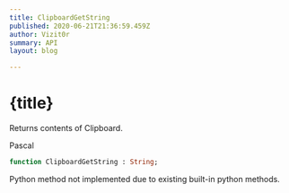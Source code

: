 ```yaml
---
title: ClipboardGetString
published: 2020-06-21T21:36:59.459Z
author: Vizit0r
summary: API
layout: blog

---
```


# {title}

Returns contents of Clipboard.

Pascal

```pascal
function ClipboardGetString : String;
```


Python
method not implemented due to existing built-in python methods.

